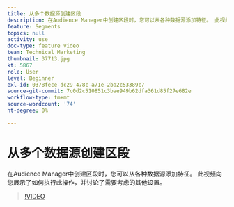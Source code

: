 ```yaml
---
title: 从多个数据源创建区段
description: 在Audience Manager中创建区段时，您可以从各种数据源添加特征。 此视频向您展示了如何执行此操作，并讨论了需要考虑的其他设置。
feature: Segments
topics: null
activity: use
doc-type: feature video
team: Technical Marketing
thumbnail: 37713.jpg
kt: 5867
role: User
level: Beginner
exl-id: 0378fece-dc29-478c-a71e-2ba2c53389c7
source-git-commit: 7c0d2c510851c3bae949b62dfa361d85f27e682e
workflow-type: tm+mt
source-wordcount: '74'
ht-degree: 0%

---
```


# 从多个数据源创建区段

在Audience Manager中创建区段时，您可以从各种数据源添加特征。 此视频向您展示了如何执行此操作，并讨论了需要考虑的其他设置。

>[!VIDEO](https://video.tv.adobe.com/v/37713/?quality=12&learn=on)
